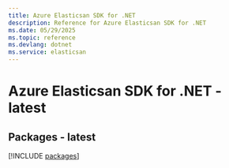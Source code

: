 ```yaml
---
title: Azure Elasticsan SDK for .NET
description: Reference for Azure Elasticsan SDK for .NET
ms.date: 05/29/2025
ms.topic: reference
ms.devlang: dotnet
ms.service: elasticsan
---
```

# Azure Elasticsan SDK for .NET - latest
## Packages - latest
[!INCLUDE [packages](elasticsan-index.md)]